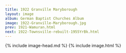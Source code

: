 ```yaml
---
title: 1922 Granville Maryborough
layout: image
album: German Baptist Churches Album
image: 1922-Granville-Maryborough.jpg
prev: 1921-Wamuran.html
next: 1922-Townsville-rebuilt-1955YrBk.html
---
```

{% include image-head.md %}
{% include image.html %}